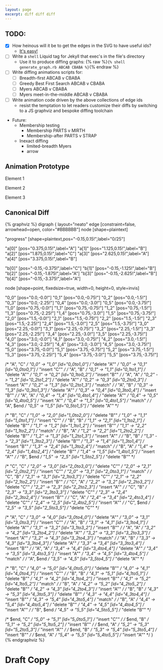 ```yaml
---
layout: page
excerpt: diff diff diff
---
```


## TODO:

* [x] How heinous will it be to get the edges in the SVG to have useful ids?
    * [It's easy!](https://graphviz.org/docs/outputs/#ID)
* [ ] Write a `shell` Liquid tag for Jekyll that exec's in the file's directory
    * Use it to produce diffing graphs: {% raw %}`{% shell generate_graph.rb ABCAB CBABA %}`{% endraw %}
* [ ] Write diffing animations scripts for:
    * [ ] Breadth-first ABCAB v CBABA
    * [ ] Greedy Best First Search ABCAB v CBABA
    * [ ] Myers ABCAB v CBABA
    * [ ] Myers meet-in-the-middle ABCAB v CBABA
* [ ] Write animation code driven by the above collections of edge ids
    * resist the temptation to let readers customize their diffs by switching to a JS graphviz and bespoke diffing toolchain

* Future:
    * Membership testing
        * Membership PARTS v MIRTH
        * Membership-after PARTS v STRAP
    * Inexact diffing
        * limited-breadth Myers
        * arrow

## Animation Prototype

<div id="foo">
  <p>Element 1</p>
  <p>Element 2</p>
  <p>Element 3</p>
</div>
<script>
    const foo = document.getElementById("foo");
    const elements = foo.getElementsByTagName("p");
    let index = 0;
    let intervalId = null;

    function changeColor() {
      if (index >= elements.length) {
        [...elements].map(function(e) { e.style.color = ""; })
        index = 0;
        return
      }
      elements[index].style.color = "blue";
      index++;
    }

    foo.addEventListener("click", function() {
      if (intervalId) {
        clearInterval(intervalId);
        intervalId = null;
      } else {
        intervalId = setInterval(changeColor, 1000);
      }
    });
</script>

## Canonical Diff

{% graphviz %}
digraph {
  layout="neato"
  edge [constraint=false, arrowhead=open, color="#BBBBBB"]
  node [shape=plaintext]

  "progress" [shape=plaintext,pos="-0.15,0.15!",label="0/25"]

  "a[0]" [pos="0.375,0.15!",label="A"]
  "a[1]" [pos="1.125,0.15!",label="B"]
  "a[2]" [pos="1.875,0.15!",label="C"]
  "a[3]" [pos="2.625,0.15!",label="A"]
  "a[4]" [pos="3.375,0.15!",label="B"]

  "b[0]" [pos="-0.15,-0.375!",label="C"]
  "b[1]" [pos="-0.15,-1.125!",label="B"]
  "b[2]" [pos="-0.15,-1.875!",label="A"]
  "b[3]" [pos="-0.15,-2.625!",label="B"]
  "b[4]" [pos="-0.15,-3.375!",label="A"]

  node [shape=point, fixedsize=true, width=0, height=0, style=invis]

  "0_0" [pos="0.0,-0.0!"]
  "0_1" [pos="0.0,-0.75!"]
  "0_2" [pos="0.0,-1.5!"]
  "0_3" [pos="0.0,-2.25!"]
  "0_4" [pos="0.0,-3.0!"]
  "0_5" [pos="0.0,-3.75!"]
  "1_0" [pos="0.75,-0.0!"]
  "1_1" [pos="0.75,-0.75!"]
  "1_2" [pos="0.75,-1.5!"]
  "1_3" [pos="0.75,-2.25!"]
  "1_4" [pos="0.75,-3.0!"]
  "1_5" [pos="0.75,-3.75!"]
  "2_0" [pos="1.5,-0.0!"]
  "2_1" [pos="1.5,-0.75!"]
  "2_2" [pos="1.5,-1.5!"]
  "2_3" [pos="1.5,-2.25!"]
  "2_4" [pos="1.5,-3.0!"]
  "2_5" [pos="1.5,-3.75!"]
  "3_0" [pos="2.25,-0.0!"]
  "3_1" [pos="2.25,-0.75!"]
  "3_2" [pos="2.25,-1.5!"]
  "3_3" [pos="2.25,-2.25!"]
  "3_4" [pos="2.25,-3.0!"]
  "3_5" [pos="2.25,-3.75!"]
  "4_0" [pos="3.0,-0.0!"]
  "4_1" [pos="3.0,-0.75!"]
  "4_2" [pos="3.0,-1.5!"]
  "4_3" [pos="3.0,-2.25!"]
  "4_4" [pos="3.0,-3.0!"]
  "4_5" [pos="3.0,-3.75!"]
  "5_0" [pos="3.75,-0.0!"]
  "5_1" [pos="3.75,-0.75!"]
  "5_2" [pos="3.75,-1.5!"]
  "5_3" [pos="3.75,-2.25!"]
  "5_4" [pos="3.75,-3.0!"]
  "5_5" [pos="3.75,-3.75!"]

  /* "A", "C" */
  "0_0" -> "1_0" [id="0_0to1_0"] /* "delete "A"" */
  "0_0" -> "0_1" [id="0_0to0_1"] /* "insert "C"" */
  /* "A", "B" */
  "0_1" -> "1_1" [id="0_1to1_1"] /* "delete "A"" */
  "0_1" -> "0_2" [id="0_1to0_2"] /* "insert "B"" */
  /* "A", "A" */
  "0_2" -> "1_2" [id="0_2to1_2"] /* "delete "A"" */
  "0_2" -> "0_3" [id="0_2to0_3"] /* "insert "A"" */
  "0_2" -> "1_3" [id="0_2to1_3"] /* "match" */
  /* "A", "B" */
  "0_3" -> "1_3" [id="0_3to1_3"] /* "delete "A"" */
  "0_3" -> "0_4" [id="0_3to0_4"] /* "insert "B"" */
  /* "A", "A" */
  "0_4" -> "1_4" [id="0_4to1_4"] /* "delete "A"" */
  "0_4" -> "0_5" [id="0_4to0_5"] /* "insert "A"" */
  "0_4" -> "1_5" [id="0_4to1_5"] /* "match" */
  /* "A", $end */
  "0_5" -> "1_5" [id="0_5to1_5"] /* "delete "A"" */

  /* "B", "C" */
  "1_0" -> "2_0" [id="1_0to2_0"] /* "delete "B"" */
  "1_0" -> "1_1" [id="1_0to1_1"] /* "insert "C"" */
  /* "B", "B" */
  "1_1" -> "2_1" [id="1_1to2_1"] /* "delete "B"" */
  "1_1" -> "1_2" [id="1_1to1_2"] /* "insert "B"" */
  "1_1" -> "2_2" [id="1_1to2_2"] /* "match" */
  /* "B", "A" */
  "1_2" -> "2_2" [id="1_2to2_2"] /* "delete "B"" */
  "1_2" -> "1_3" [id="1_2to1_3"] /* "insert "A"" */
  /* "B", "B" */
  "1_3" -> "2_3" [id="1_3to2_3"] /* "delete "B"" */
  "1_3" -> "1_4" [id="1_3to1_4"] /* "insert "B"" */
  "1_3" -> "2_4" [id="1_3to2_4"] /* "match" */
  /* "B", "A" */
  "1_4" -> "2_4" [id="1_4to2_4"] /* "delete "B"" */
  "1_4" -> "1_5" [id="1_4to1_5"] /* "insert "A"" */
  /* "B", $end */
  "1_5" -> "2_5" [id="1_5to2_5"] /* "delete "B"" */

  /* "C", "C" */
  "2_0" -> "3_0" [id="2_0to3_0"] /* "delete "C"" */
  "2_0" -> "2_1" [id="2_0to2_1"] /* "insert "C"" */
  "2_0" -> "3_1" [id="2_0to3_1"] /* "match" */
  /* "C", "B" */
  "2_1" -> "3_1" [id="2_1to3_1"] /* "delete "C"" */
  "2_1" -> "2_2" [id="2_1to2_2"] /* "insert "B"" */
  /* "C", "A" */
  "2_2" -> "3_2" [id="2_2to3_2"] /* "delete "C"" */
  "2_2" -> "2_3" [id="2_2to2_3"] /* "insert "A"" */
  /* "C", "B" */
  "2_3" -> "3_3" [id="2_3to3_3"] /* "delete "C"" */
  "2_3" -> "2_4" [id="2_3to2_4"] /* "insert "B"" */
  /* "C", "A" */
  "2_4" -> "3_4" [id="2_4to3_4"] /* "delete "C"" */
  "2_4" -> "2_5" [id="2_4to2_5"] /* "insert "A"" */
  /* "C", $end */
  "2_5" -> "3_5" [id="2_5to3_5"] /* "delete "C"" */

  /* "A", "C" */
  "3_0" -> "4_0" [id="3_0to4_0"] /* "delete "A"" */
  "3_0" -> "3_1" [id="3_0to3_1"] /* "insert "C"" */
  /* "A", "B" */
  "3_1" -> "4_1" [id="3_1to4_1"] /* "delete "A"" */
  "3_1" -> "3_2" [id="3_1to3_2"] /* "insert "B"" */
  /* "A", "A" */
  "3_2" -> "4_2" [id="3_2to4_2"] /* "delete "A"" */
  "3_2" -> "3_3" [id="3_2to3_3"] /* "insert "A"" */
  "3_2" -> "4_3" [id="3_2to4_3"] /* "match" */
  /* "A", "B" */
  "3_3" -> "4_3" [id="3_3to4_3"] /* "delete "A"" */
  "3_3" -> "3_4" [id="3_3to3_4"] /* "insert "B"" */
  /* "A", "A" */
  "3_4" -> "4_4" [id="3_4to4_4"] /* "delete "A"" */
  "3_4" -> "3_5" [id="3_4to3_5"] /* "insert "A"" */
  "3_4" -> "4_5" [id="3_4to4_5"] /* "match" */
  /* "A", $end */
  "3_5" -> "4_5" [id="3_5to4_5"] /* "delete "A"" */

  /* "B", "C" */
  "4_0" -> "5_0" [id="4_0to5_0"] /* "delete "B"" */
  "4_0" -> "4_1" [id="4_0to4_1"] /* "insert "C"" */
  /* "B", "B" */
  "4_1" -> "5_1" [id="4_1to5_1"] /* "delete "B"" */
  "4_1" -> "4_2" [id="4_1to4_2"] /* "insert "B"" */
  "4_1" -> "5_2" [id="4_1to5_2"] /* "match" */
  /* "B", "A" */
  "4_2" -> "5_2" [id="4_2to5_2"] /* "delete "B"" */
  "4_2" -> "4_3" [id="4_2to4_3"] /* "insert "A"" */
  /* "B", "B" */
  "4_3" -> "5_3" [id="4_3to5_3"] /* "delete "B"" */
  "4_3" -> "4_4" [id="4_3to4_4"] /* "insert "B"" */
  "4_3" -> "5_4" [id="4_3to5_4"] /* "match" */
  /* "B", "A" */
  "4_4" -> "5_4" [id="4_4to5_4"] /* "delete "B"" */
  "4_4" -> "4_5" [id="4_4to4_5"] /* "insert "A"" */
  /* "B", $end */
  "4_5" -> "5_5" [id="4_5to5_5"] /* "delete "B"" */

  /* $end, "C" */
  "5_0" -> "5_1" [id="5_0to5_1"] /* "insert "C"" */
  /* $end, "B" */
  "5_1" -> "5_2" [id="5_1to5_2"] /* "insert "B"" */
  /* $end, "A" */
  "5_2" -> "5_3" [id="5_2to5_3"] /* "insert "A"" */
  /* $end, "B" */
  "5_3" -> "5_4" [id="5_3to5_4"] /* "insert "B"" */
  /* $end, "A" */
  "5_4" -> "5_5" [id="5_4to5_5"] /* "insert "A"" */
}
{% endgraphviz %}

# Draft Copy

